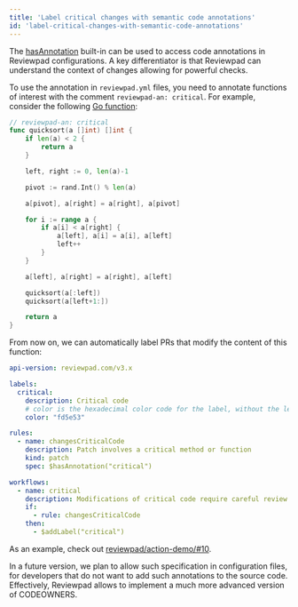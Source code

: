 ```yaml
---
title: 'Label critical changes with semantic code annotations'
id: 'label-critical-changes-with-semantic-code-annotations'
---
```


The [hasAnnotation](../../reviewpad-file-specification/aladino-specification/aladino-built-ins#hasannotation) built-in can be used to access code annotations in Reviewpad configurations. A key differentiator is that Reviewpad can understand the context of changes allowing for powerful checks.

To use the annotation in `reviewpad.yml` files, you need to annotate functions of interest with the comment `reviewpad-an: critical`. For example, consider the following [Go function](https://github.com/reviewpad/action-demo/blob/policies/go/quicksort.go#L6):

```go
// reviewpad-an: critical
func quicksort(a []int) []int {
	if len(a) < 2 {
		return a
	}

	left, right := 0, len(a)-1

	pivot := rand.Int() % len(a)

	a[pivot], a[right] = a[right], a[pivot]

	for i := range a {
		if a[i] < a[right] {
			a[left], a[i] = a[i], a[left]
			left++
		}
	}

	a[left], a[right] = a[right], a[left]

	quicksort(a[:left])
	quicksort(a[left+1:])

	return a
}
```

From now on, we can automatically label PRs that modify the content of this function:

```yaml
api-version: reviewpad.com/v3.x

labels:
  critical:
    description: Critical code
    # color is the hexadecimal color code for the label, without the leading #.
    color: "fd5e53"

rules:
  - name: changesCriticalCode
    description: Patch involves a critical method or function
    kind: patch
    spec: $hasAnnotation("critical")

workflows:
  - name: critical
    description: Modifications of critical code require careful review
    if:
      - rule: changesCriticalCode
    then:
      - $addLabel("critical")
```

As an example, check out [reviewpad/action-demo/#10](https://github.com/reviewpad/action-demo/pull/10).

In a future version, we plan to allow such specification in configuration files, for developers that do not want to add such annotations to the source code. Effectively, Reviewpad allows to implement a much more advanced version of CODEOWNERS.
